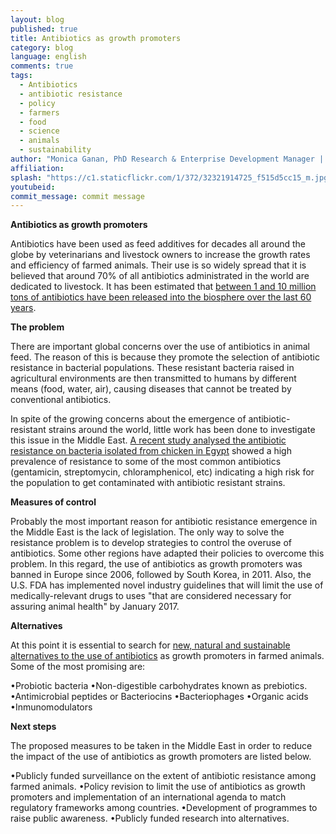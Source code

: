 ```yaml
---
layout: blog
published: true
title: Antibiotics as growth promoters
category: blog
language: english
comments: true
tags: 
  - Antibiotics
  - antibiotic resistance
  - policy
  - farmers
  - food
  - science
  - animals
  - sustainability
author: "Monica Ganan, PhD Research & Enterprise Development Manager | Global Challenges Institute | London South Bank University"
affiliation: 
splash: "https://c1.staticflickr.com/1/372/32321914725_f515d5cc15_m.jpg"
youtubeid: 
commit_message: commit message
---
```

**Antibiotics as growth promoters**

Antibiotics have been used as feed additives for decades all around the globe by veterinarians and livestock owners to increase the growth rates and efficiency of farmed animals. Their use is so widely spread that it is believed that around 70% of all antibiotics administrated in the world are dedicated to livestock. It has been estimated that [between 1 and 10 million tons of antibiotics have been released into the biosphere over the last 60 years](https://idosi.org/wjdfs/wjdfs7(2)/14.pdf).

**The problem**

There are important global concerns over the use of antibiotics in animal feed. The reason of this is because they promote the selection of antibiotic resistance in bacterial populations. These resistant bacteria raised in agricultural environments are then transmitted to humans by different means (food, water, air), causing diseases that cannot be treated by conventional antibiotics. 

In spite of the growing concerns about the emergence of antibiotic-resistant strains around the world, little work has been done to investigate this issue in the Middle East. [A recent study analysed the antibiotic resistance on bacteria isolated from chicken in Egypt](https://www.ncbi.nlm.nih.gov/pubmed/24761735) showed a high prevalence of resistance to some of the most common antibiotics (gentamicin, streptomycin, chloramphenicol, etc) indicating a high risk for the population to get contaminated with antibiotic resistant strains. 

**Measures of control**

Probably the most important reason for antibiotic resistance emergence in the Middle East is the lack of legislation. The only way to solve the resistance problem is to develop strategies to control the overuse of antibiotics. Some other regions have adapted their policies to overcome this problem. In this regard, the use of antibiotics as growth promoters was banned in Europe since 2006, followed by South Korea, in 2011. Also, the U.S. FDA has implemented novel industry guidelines that will limit the use of medically-relevant drugs to uses "that are considered necessary for assuring animal health" by January 2017. 

**Alternatives**

At this point it is essential to search for [new, natural and sustainable alternatives to the use of antibiotics](http://www.sciencedirect.com/science/journal/09567135/24) as growth promoters in farmed animals. Some of the most promising are:

•Probiotic bacteria
•Non-digestible carbohydrates known as prebiotics. 
•Antimicrobial peptides or Bacteriocins
•Bacteriophages
•Organic acids 
•Inmunomodulators 

**Next steps**

The proposed measures to be taken in the Middle East in order to reduce the impact of the use of antibiotics as growth promoters are listed below.

•Publicly funded surveillance on the extent of antibiotic resistance among farmed animals.
•Policy revision to limit the use of antibiotics as growth promoters and implementation of an international agenda to match regulatory frameworks among countries.
•Development of programmes to raise public awareness.
•Publicly funded research into alternatives.